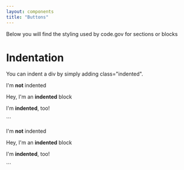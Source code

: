 ```yaml
---
layout: components
title: "Buttons"
---
```


<p>Below you will find the styling used by code.gov for sections or blocks</p>

# Indentation
You can indent a div by simply adding class="indented".
<div><p>I'm <b>not</b> indented</p></div>
<div class="indented"><p>Hey, I'm an <b>indented</b> block</p></div>
<div class="indented"><p>I'm <b>indented</b>, too!</p></div>
```
<div><p>I'm <b>not</b> indented</p></div>
<div class="indented"><p>Hey, I'm an <b>indented</b> block</p></div>
<div class="indented"><p>I'm <b>indented</b>, too!</p></div>
```
